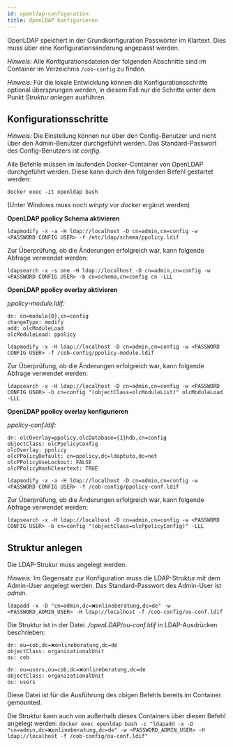 ```yaml
---
id: openldap-configuration
title: OpenLDAP konfigurieren
---
```

OpenLDAP speichert in der Grundkonfiguration Passwörter im Klartext. Dies muss über eine Konfigurationsänderung angepasst werden.

*Hinweis:* Alle Konfigurationsdateien der folgenden Abschnitte sind im Container im Verzeichnis ```/cob-config``` zu finden.

*Hinweis:* Für die lokale Entwicklung können die Konfigurationsschritte optional übersprungen werden, in diesem Fall nur die Schritte unter dem Punkt _Struktur anlegen_ ausführen.

## Konfigurationsschritte

*Hinweis:* Die Einstellung können nur über den Config-Benutzer und nicht über den Admin-Benutzer durchgeführt werden. Das Standard-Passwort des Config-Benutzers ist _config_.

Alle Befehle müssen im laufenden Docker-Container von OpenLDAP durchgeführt werden. Diese kann durch den folgenden Befehl gestartet werden:

``docker exec -it openldap bash``

(Unter Windows muss noch *winpty* vor *docker* ergänzt werden)

**OpenLDAP ppolicy Schema aktivieren**

 ```ldapmodify -x -a -H ldap://localhost -D cn=admin,cn=config -w <PASSWORD CONFIG USER> -f /etc/ldap/schema/ppolicy.ldif```

 Zur Überprüfung, ob die Änderungen erfolgreich war, kann folgende Abfrage verwendet werden:

 ```ldapsearch -x -s one -H ldap://localhost -D cn=admin,cn=config -w <PASSWORD CONFIG USER> -b cn=schema,cn=config cn -LLL```

**OpenLDAP ppolicy overlay aktivieren**

 *ppolicy-module.ldif:*
 ```
 dn: cn=module{0},cn=config
 changeType: modify
 add: olcModuleLoad
 olcModuleLoad: ppolicy
 ```

 ```ldapmodify -x -H ldap://localhost -D cn=admin,cn=config -w <PASSWORD CONFIG USER> -f /cob-config/ppolicy-module.ldif```

 Zur Überprüfung, ob die Änderungen erfolgreich war, kann folgende Abfrage verwendet werden:

  ```ldapsearch -x -H ldap://localhost -D cn=admin,cn=config -w <PASSWORD CONFIG USER> -b cn=config "(objectClass=olcModuleList)" olcModuleLoad -LLL```

**OpenLDAP ppolicy overlay konfigurieren**

  *ppolicy-conf.ldif:*
  ```
  dn: olcOverlay=ppolicy,olcDatabase={1}hdb,cn=config
 objectClass: olcPpolicyConfig
 olcOverlay: ppolicy
 olcPPolicyDefault: cn=ppolicy,dc=ldaptuto,dc=net
 olcPPolicyUseLockout: FALSE
 olcPPolicyHashCleartext: TRUE
  ```

  ```ldapmodify -x -a -H ldap://localhost -D cn=admin,cn=config -w <PASSWORD CONFIG USER> -f /cob-config/ppolicy-conf.ldif```

  Zur Überprüfung, ob die Änderungen erfolgreich war, kann folgende Abfrage verwendet werden:

   ```ldapsearch -x -H ldap://localhost -D cn=admin,cn=config -w <PASSWORD CONFIG USER> -b cn=config "(objectClass=olcPpolicyConfig)" -LLL```

## Struktur anlegen
Die LDAP-Strukur muss angelegt werden.

*Hinweis:* Im Gegensatz zur Konfiguration muss die LDAP-Struktur mit dem Admin-User angelegt werden. Das Standard-Passwort des Admin-User ist _admin_.

```ldapadd -x -D "cn=admin,dc=❌onlineberatung,dc=de" -w <PASSWORD_ADMIN_USER> -H ldap://localhost -f /cob-config/ou-conf.ldif```

Die Struktur ist in der Datei _./openLDAP/ou-conf.ldif_ in LDAP-Ausdrücken beschrieben:

```
dn: ou=cob,dc=❌onlineberatung,dc=de
objectClass: organizationalUnit
ou: cob

dn: ou=users,ou=cob,dc=❌onlineberatung,dc=de
objectClass: organizationalUnit
ou: users
```

Diese Datei ist für die Ausführung des obigen Befehls bereits im Container gemounted.

Die Struktur kann auch von außerhalb dieses Containers über diesen Befehl angelegt werden:
```docker exec openldap bash -c "ldapadd -x -D "cn=admin,dc=❌onlineberatung,dc=de" -w <PASSWORD_ADMIN_USER> -H ldap://localhost -f /cob-config/ou-conf.ldif"```